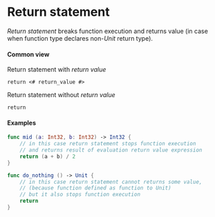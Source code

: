 # Return statement

*Return statement* breaks function execution and returns value (in case when function type declares non-*Unit* return type).

#### Common view

Return statement with *return value*
```
return <# return_value #>
```

Return statement without *return value*
```
return
```

#### Examples

```swift
func mid (a: Int32, b: Int32) -> Int32 {
	// in this case return statement stops function execution
	// and returns result of evaluation return value expression
	return (a + b) / 2
}
```

```swift
func do_nothing () -> Unit {
	// in this case return statement cannot returns some value,
	// (because function defined as function to Unit)
	// but it also stops function execution
	return
}

```
